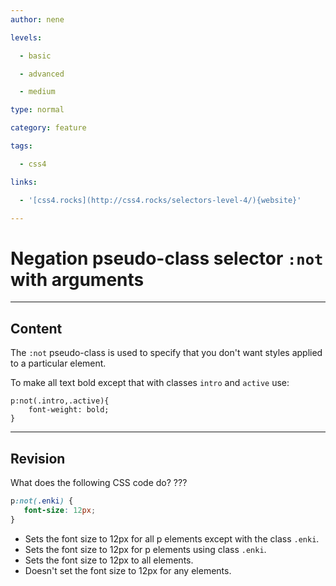 ```yaml
---
author: nene

levels:

  - basic

  - advanced

  - medium

type: normal

category: feature

tags:

  - css4

links:

  - '[css4.rocks](http://css4.rocks/selectors-level-4/){website}'

---
```

# Negation pseudo-class selector `:not` with arguments

---
## Content

The `:not` pseudo-class is used to specify that you don't want styles applied to a particular element.

To make all text bold except that with classes  `intro` and `active` use:
```
p:not(.intro,.active){
    font-weight: bold;
}
```

---
## Revision

What does the following CSS code do? ???
```css
p:not(.enki) {
   font-size: 12px;
}
```
* Sets the font size to 12px for all p elements except with the class `.enki`.
* Sets the font size to 12px for p elements using class `.enki`.
* Sets the font size to 12px to all elements.
* Doesn't set the font size to 12px for any elements.